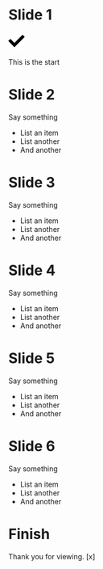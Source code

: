 # Slide 1

![CC Logo](test.png?raw=true "The Logo")

This is the start

# Slide 2

Say something

* List an item
* List another
* And another

# Slide 3

Say something

* List an item
* List another
* And another

# Slide 4

Say something

* List an item
* List another
* And another

# Slide 5

Say something

* List an item
* List another
* And another

# Slide 6

Say something

* List an item
* List another
* And another

# Finish 

Thank you for viewing.
[x]

<!--script type="text/javascript" language="JavaScript"--> 
<script> 
/*
# TODO
- keydown needs work in dillinger.io
- need mouse fallback in case keyboard flaky
 */


console.log('script load...');

var g_slideCount, g_slideIndex, g_slideNamePrefix, g_keyReady;
g_keyReady = true;
g_slideIndex = 0;
g_slideNamePrefix = 'slide_';
g_slideCount = $( "h1" ).length;

function gotoSlide(number) {
  var slideId;
  if (number) {
    if (number < 1) { 
      number = 1;
    } else if (number > g_slideCount) {
      number = g_slideCount;
    }
    if (number !== g_slideIndex) {
      slideId = g_slideNamePrefix + number;
      $(".section").hide();
      $("#" + slideId).show();
      g_slideIndex = number;
      //console.log('displayed slide ' + slideId);
    }
  }
  g_keyReady = true;
}

$(document).ready( function() {
  var iSlide;

  console.log("doc ready...");

  // don't run this twice (some MD engines will try)
  if ($(".section").length > 0) {
    return;
  }

  console.log("initializing...");

  // allow go to by using url hash
  window.onhashchange = function() {
    gotoSlide(window.location.hash.substr(1));
  }

  // wire up keypress
  $(document).keyup(function(e) {
    var i;
      //left = 37; up = 38; right = 39; down = 40; space = 32; esc = 27;
      //console.log(e.keyCode);
      if (g_keyReady) {
        g_keyReady = false;
        switch(e.keyCode) {
          case 39:
          case 32:
            i = g_slideIndex - 1 + 2;
            break;
          case 37:
            i = g_slideIndex - 1;
            break;
          case 38:
            i = 1;
            break;
          case 40:
            i = g_slideCount;
            break;
        }
        gotoSlide(i);
      }
  });

  // Make sections
  iSlide = 1;
  $( "h1" ).each(function( index ) {
    var slideName, aBlock;
    slideName = g_slideNamePrefix + iSlide;
    aBlock = $(this).nextUntil("h1").add(this);
    aBlock.wrapAll("<div id='" + slideName + "' class='section' />");
    $("#" + slideName).prepend("<a name='" + iSlide + "' >");
    iSlide = iSlide + 1;
  });

  // Go to 1st or hash 
  gotoSlide(1);
  gotoSlide(window.location.hash.substr(1)); 


});


</script>
